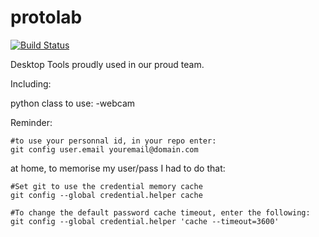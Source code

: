 # protolab

[![Build Status](https://travis-ci.org/laurent-george/protolab.svg?branch=master)](https://travis-ci.org/laurent-george/protolab)

Desktop Tools proudly used in our proud team.


Including:

python class to use:
-webcam






Reminder:

    #to use your personnal id, in your repo enter:
    git config user.email youremail@domain.com

at home, to memorise my user/pass I had to do that:

    #Set git to use the credential memory cache
    git config --global credential.helper cache

    #To change the default password cache timeout, enter the following:
    git config --global credential.helper 'cache --timeout=3600'
